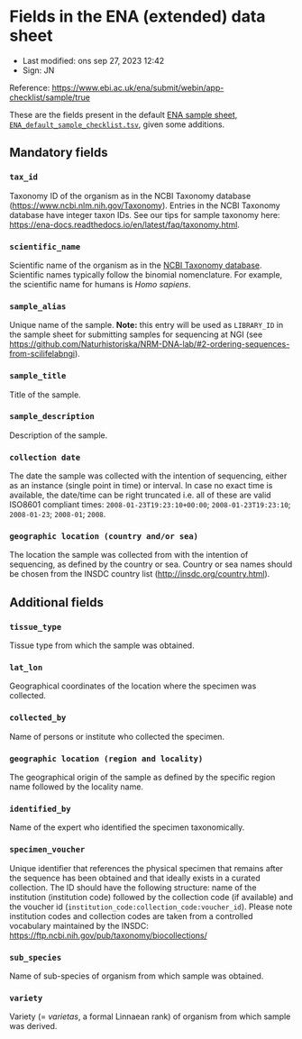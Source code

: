 # Fields in the ENA (extended) data sheet

- Last modified: ons sep 27, 2023  12:42
- Sign: JN

Reference: <https://www.ebi.ac.uk/ena/submit/webin/app-checklist/sample/true>

These are the fields present in the default [ENA sample sheet,
`ENA_default_sample_checklist.tsv`](ENA_default_sample_checklist.tsv), given
some additions.

## Mandatory fields

### `tax_id`

Taxonomy ID of the organism as in the NCBI Taxonomy database
(<https://www.ncbi.nlm.nih.gov/Taxonomy>).  Entries in the NCBI Taxonomy
database have integer taxon IDs. See our tips for sample taxonomy here:
<https://ena-docs.readthedocs.io/en/latest/faq/taxonomy.html>.

### `scientific_name`

Scientific name of the organism as in the [NCBI Taxonomy
database](https://www.ncbi.nlm.nih.gov/Taxonomy). Scientific names typically
follow the binomial nomenclature. For example, the scientific name for humans
is *Homo sapiens*.

### `sample_alias`

Unique name of the sample. **Note:** this entry will be used as `LIBRARY_ID` in
the sample sheet for submitting samples for sequencing at NGI (see
<https://github.com/Naturhistoriska/NRM-DNA-lab/#2-ordering-sequences-from-scilifelabngi>).

### `sample_title`

Title of the sample.

### `sample_description`

Description of the sample.

### `collection date`

The date the sample was collected with the intention of sequencing, either as
an instance (single point in time) or interval. In case no exact time is
available, the date/time can be right truncated i.e. all of these are valid
ISO8601 compliant times: `2008-01-23T19:23:10+00:00`; `2008-01-23T19:23:10`;
`2008-01-23`; `2008-01`; `2008`.

### `geographic location (country and/or sea)`

The location the sample was collected from with the intention of sequencing, as
defined by the country or sea. Country or sea names should be chosen from the
INSDC country list (<http://insdc.org/country.html>).

## Additional fields

### `tissue_type`

Tissue type from which the sample was obtained.

### `lat_lon`

Geographical coordinates of the location where the specimen was collected.

### `collected_by`

Name of persons or institute who collected the specimen.

### `geographic location (region and locality)`

The geographical origin of the sample as defined by the specific region name
followed by the locality name.

### `identified_by`

Name of the expert who identified the specimen taxonomically.

### `specimen_voucher`

Unique identifier that references the physical specimen that remains after the
sequence has been obtained and that ideally exists in a curated collection. The
ID should have the following structure: name of the institution (institution
code) followed by the collection code (if available) and the voucher id
(`institution_code:collection_code:voucher_id`). Please note institution codes
and collection codes are taken from a controlled vocabulary maintained by the
INSDC: <https://ftp.ncbi.nih.gov/pub/taxonomy/biocollections/>

### `sub_species`

Name of sub-species of organism from which sample was obtained.

### `variety`

Variety (= *varietas*, a formal Linnaean rank) of organism from which sample
was derived.

